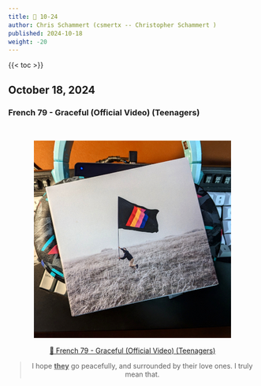```yaml
---
title: 🎸 10-24
author: Chris Schammert (csmertx -- Christopher Schammert )
published: 2024-10-18
weight: -20
---
```


<!--more-->

{{< toc >}}

## October 18, 2024
### French 79 - Graceful (Official Video) (Teenagers)

<br />
<div style="text-align: center;">

![albumimg](/Blog/music/images/french_79_teenagers_digipak.jpg "French 79 - Teenagers - Digipak")
<br />

[🔗 French 79 - Graceful (Official Video) (Teenagers)](https://www.youtube.com/watch?v=QoQvJiElC3U "YouTube \ French 79 - Graceful (Official Video) (Teenagers)")

> I hope <u><b>they</b></u> go peacefully, and surrounded by their love ones. I truly mean that.

</div>
<br />